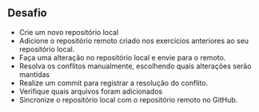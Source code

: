 ## Desafio

* Crie um novo repositório local
* Adicione o repositório remoto criado nos exercícios anteriores ao seu repositório local.
* Faça uma alteração no repositório local e envie para o remoto.
* Resolva os conflitos manualmente, escolhendo quais alterações serão mantidas
* Realize um commit para registrar a resolução do conflito.
* Verifique quais arquivos foram adicionados
* Sincronize o repositório local com o repositório remoto no GitHub.
